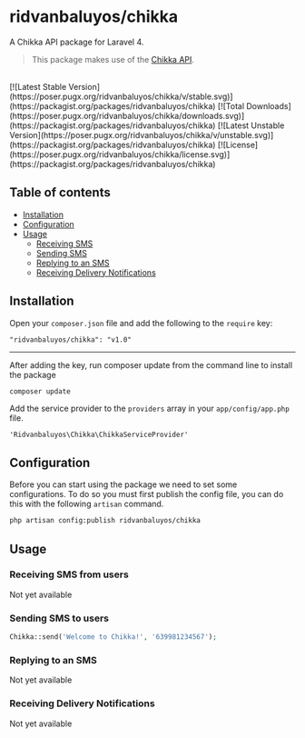 ridvanbaluyos/chikka
=======

A Chikka API package for Laravel 4.

> This package makes use of the [Chikka API](http://api.chikka.com).<br />

<br />
[![Latest Stable Version](https://poser.pugx.org/ridvanbaluyos/chikka/v/stable.svg)](https://packagist.org/packages/ridvanbaluyos/chikka) [![Total Downloads](https://poser.pugx.org/ridvanbaluyos/chikka/downloads.svg)](https://packagist.org/packages/ridvanbaluyos/chikka) [![Latest Unstable Version](https://poser.pugx.org/ridvanbaluyos/chikka/v/unstable.svg)](https://packagist.org/packages/ridvanbaluyos/chikka) [![License](https://poser.pugx.org/ridvanbaluyos/chikka/license.svg)](https://packagist.org/packages/ridvanbaluyos/chikka)

## Table of contents ##
- [Installation](#installation)
- [Configuration](#configuration)
- [Usage](#usage)
    - [Receiving SMS](#receiving-sms-from-users)
    - [Sending SMS](#sending-sms-to-users)
    - [Replying to an SMS](#replying-to-an-sms)
    - [Receiving Delivery Notifications](#receiving-delivery-notifications)


## Installation ##
Open your `composer.json` file and add the following to the `require` key:

    "ridvanbaluyos/chikka": "v1.0"

---

After adding the key, run composer update from the command line to install the package

```bash
composer update
```

Add the service provider to the `providers` array in your `app/config/app.php` file.

    'Ridvanbaluyos\Chikka\ChikkaServiceProvider'

## Configuration ##
Before you can start using the package we need to set some configurations.
To do so you must first publish the config file, you can do this with the following `artisan` command.

```bash
php artisan config:publish ridvanbaluyos/chikka
```

## Usage ##
### Receiving SMS from users
Not yet available

### Sending SMS to users
```php
Chikka::send('Welcome to Chikka!', '639981234567');
```

### Replying to an SMS
Not yet available

### Receiving Delivery Notifications
Not yet available

